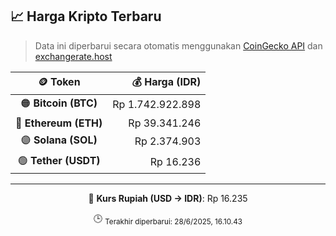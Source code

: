 

<!-- HARGA_KRIPTO -->
## 📈 Harga Kripto Terbaru

> Data ini diperbarui secara otomatis menggunakan [CoinGecko API](https://www.coingecko.com/) dan [exchangerate.host](https://exchangerate.host/)

<div align="center">

| 🪙 Token | 💰 Harga (IDR) |
|:------:|---------------:|
| 🟠 **Bitcoin (BTC)**   | Rp 1.742.922.898 |
| 🔵 **Ethereum (ETH)**  | Rp 39.341.246 |
| 🟣 **Solana (SOL)**    | Rp 2.374.903 |
| 🟢 **Tether (USDT)**   | Rp 16.236 |

---

💱 **Kurs Rupiah (USD → IDR)**: Rp 16.235

🕒 <sub>Terakhir diperbarui: 28/6/2025, 16.10.43</sub>

</div>
<!-- /HARGA_KRIPTO -->